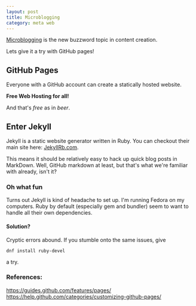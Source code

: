 ```yaml
---
layout: post
title: Microblogging
category: meta web
---
```


[Microblogging](http://en.wikipedia.org/wiki/Microblogging) is the new buzzword topic in content creation. 

Lets give it a try with GitHub pages!

## GitHub Pages
Everyone with a GitHub account can create a statically hosted website. 

**Free Web Hosting for all!**

And that's *free* as in *beer*.

## Enter Jekyll
Jekyll is a static website generator written in Ruby. 
You can checkout their main site here: [JekyllRb.com](https://jekyllrb.com/).

This means it should be relatively easy to hack up quick blog posts in MarkDown. Well, GitHub markdown at least, but that's what we're familiar with already, isn't it?

### Oh what fun

Turns out Jekyll is kind of headache to set up. 
I'm running Fedora on my computers. 
Ruby by default (especially gem and bundler) seem to want to handle all their own dependencies.

#### Solution?

Cryptic errors abound. If you stumble onto the same issues, give 

```
dnf install ruby-devel
``` 

a try.

### References:
https://guides.github.com/features/pages/
https://help.github.com/categories/customizing-github-pages/
